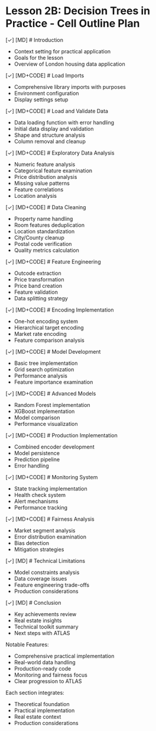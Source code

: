 # Lesson 2B: Decision Trees in Practice - Cell Outline Plan

[✓] [MD] # Introduction
- Context setting for practical application
- Goals for the lesson
- Overview of London housing data application

[✓] [MD+CODE] # Load Imports
- Comprehensive library imports with purposes
- Environment configuration
- Display settings setup

[✓] [MD+CODE] # Load and Validate Data
- Data loading function with error handling
- Initial data display and validation
- Shape and structure analysis
- Column removal and cleanup

[✓] [MD+CODE] # Exploratory Data Analysis
- Numeric feature analysis
- Categorical feature examination
- Price distribution analysis
- Missing value patterns
- Feature correlations
- Location analysis

[✓] [MD+CODE] # Data Cleaning
- Property name handling
- Room features deduplication
- Location standardization
- City/County cleanup
- Postal code verification
- Quality metrics calculation

[✓] [MD+CODE] # Feature Engineering
- Outcode extraction
- Price transformation
- Price band creation
- Feature validation
- Data splitting strategy

[✓] [MD+CODE] # Encoding Implementation
- One-hot encoding system
- Hierarchical target encoding
- Market rate encoding
- Feature comparison analysis

[✓] [MD+CODE] # Model Development
- Basic tree implementation
- Grid search optimization
- Performance analysis
- Feature importance examination

[✓] [MD+CODE] # Advanced Models
- Random Forest implementation
- XGBoost implementation
- Model comparison
- Performance visualization

[✓] [MD+CODE] # Production Implementation
- Combined encoder development
- Model persistence
- Prediction pipeline
- Error handling

[✓] [MD+CODE] # Monitoring System
- State tracking implementation
- Health check system
- Alert mechanisms
- Performance tracking

[✓] [MD+CODE] # Fairness Analysis
- Market segment analysis
- Error distribution examination
- Bias detection
- Mitigation strategies

[✓] [MD] # Technical Limitations
- Model constraints analysis
- Data coverage issues
- Feature engineering trade-offs
- Production considerations

[✓] [MD] # Conclusion
- Key achievements review
- Real estate insights
- Technical toolkit summary
- Next steps with ATLAS

Notable Features:
- Comprehensive practical implementation
- Real-world data handling
- Production-ready code
- Monitoring and fairness focus
- Clear progression to ATLAS

Each section integrates:
- Theoretical foundation
- Practical implementation
- Real estate context
- Production considerations